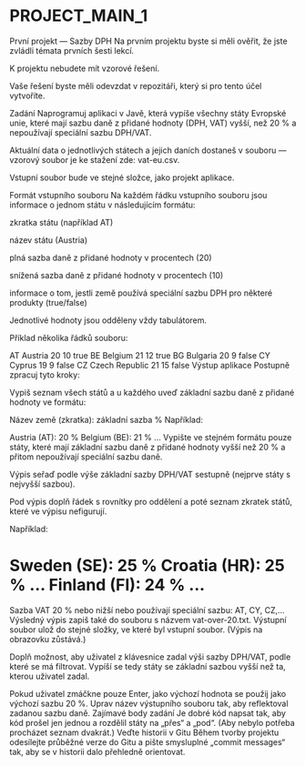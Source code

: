 # PROJECT_MAIN_1

První projekt — Sazby DPH
Na prvním projektu byste si měli ověřit, že jste zvládli témata prvních šesti lekcí.

K projektu nebudete mít vzorové řešení.

Vaše řešení byste měli odevzdat v repozitáři, který si pro tento účel vytvoříte.

Zadání
Naprogramuj aplikaci v Javě, která vypíše všechny státy Evropské unie, které mají sazbu daně z přidané hodnoty (DPH, VAT) vyšší, než 20 % a nepoužívají speciální sazbu DPH/VAT.

Aktuální data o jednotlivých státech a jejich daních dostaneš v souboru — vzorový soubor je ke stažení zde: vat-eu.csv.

Vstupní soubor bude ve stejné složce, jako projekt aplikace.

Formát vstupního souboru
Na každém řádku vstupního souboru jsou informace o jednom státu v následujícím formátu:

zkratka státu (například AT)

název státu (Austria)

plná sazba daně z přidané hodnoty v procentech (20)

snížená sazba daně z přidané hodnoty v procentech (10)

informace o tom, jestli země používá speciální sazbu DPH pro některé produkty (true/false)

Jednotlivé hodnoty jsou odděleny vždy tabulátorem.

Příklad několika řádků souboru:

AT	Austria	20	10	true
BE	Belgium	21	12	true
BG	Bulgaria	20	9	false
CY	Cyprus	19	9	false
CZ	Czech Republic	21	15	false
Výstup aplikace
Postupně zpracuj tyto kroky:

Vypiš seznam všech států a u každého uveď základní sazbu daně z přidané hodnoty ve formátu:

Název země (zkratka): základní sazba %
Například:

Austria (AT): 20 %
Belgium (BE): 21 %
...
Vypište ve stejném formátu pouze státy, které mají základní sazbu daně z přidané hodnoty vyšší než 20 % a přitom nepoužívají speciální sazbu daně.

Výpis seřaď podle výše základní sazby DPH/VAT sestupně (nejprve státy s nejvyšší sazbou).

Pod výpis doplň řádek s rovnítky pro oddělení a poté seznam zkratek států, které ve výpisu nefigurují.

Například:

Sweden (SE):    25 %
Croatia (HR):   25 %
...
Finland (FI):   24 %
...
====================
Sazba VAT 20 % nebo nižší nebo používají speciální sazbu: AT, CY, CZ,... 
Výsledný výpis zapiš také do souboru s názvem vat-over-20.txt. Výstupní soubor ulož do stejné složky, ve které byl vstupní soubor. (Výpis na obrazovku zůstává.)

Doplň možnost, aby uživatel z klávesnice zadal výši sazby DPH/VAT, podle které se má filtrovat. Vypíší se tedy státy se základní sazbou vyšší než ta, kterou uživatel zadal.

Pokud uživatel zmáčkne pouze Enter, jako výchozí hodnota se použij jako výchozí sazbu 20 %.
Uprav název výstupního souboru tak, aby reflektoval zadanou sazbu daně.
Zajímavé body zadání
Je dobré kód napsat tak, aby kód prošel jen jednou a rozdělil státy na „přes“ a „pod“.
(Aby nebylo potřeba procházet seznam dvakrát.)
Veďte historii v Gitu
Během tvorby projektu odesílejte průběžné verze do Gitu a pište smysluplné „commit messages“ tak, aby se v historii dalo přehledně orientovat.
